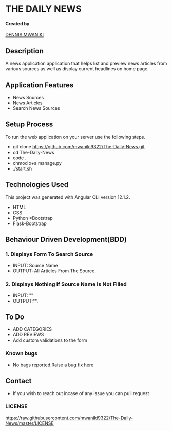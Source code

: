 # THE DAILY NEWS

#### Created by 
[DENNIS MWANIKI]()

## Description
A news application application that helps list and preview news articles from various sources as well as display current headlines on home page.

## Application Features
* News Sources
* News Articles
* Search News Sources

## Setup Process
To run the web application on your server use the following steps.

*  git clone https://github.com/mwaniki9322/The-Daily-News.git
*  cd The-Daily-News
*  code .
*  chmod x+a manage.py
* ./start.sh

## Technologies Used
This project was generated with Angular CLI version 12.1.2. 
* HTML
* CSS
* Python
*Bootstrap
* Flask-Bootstrap


## Behaviour Driven Development(BDD)
### 1. Displays Form To Search Source
* INPUT: Source Name
* OUTPUT: All Articles From The Source.

### 2. Displays Nothing If Source Name Is  Not Filled
* INPUT: ""
* OUTPUT:"". 

## To Do
* ADD CATEGORIES
* ADD REVIEWS
* Add custom validations to the form

### Known bugs
* No bags reported.Raise a bug fix [here](https://github.com/mwaniki9322/The-Daily-News.git)

## Contact
* If you wish to reach out incase of any issue you can pull request

### LICENSE
https://raw.githubusercontent.com/mwaniki9322/The-Daily-News/master/LICENSE
